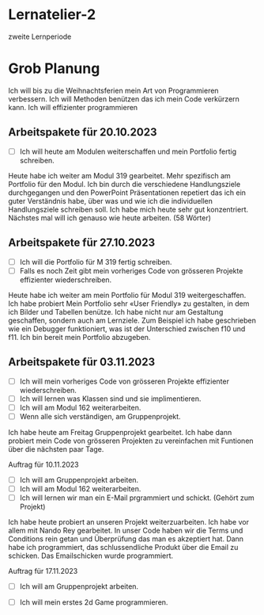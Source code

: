 # Lernatelier-2
zweite Lernperiode

# Grob Planung
Ich will bis zu die Weihnachtsferien mein Art von Programmieren verbessern. Ich will Methoden benützen das ich mein Code verkürzern kann. Ich will effizienter programmieren

## Arbeitspakete für 20.10.2023

- [ ] Ich will heute am Modulen weiterschaffen und mein Portfolio fertig schreiben.


Heute habe ich weiter am Modul 319 gearbeitet. Mehr spezifisch am Portfolio für den Modul. Ich bin durch die verschiedene Handlungsziele durchgegangen und den PowerPoint Präsentationen repetiert das ich ein guter Verständnis habe, über was und wie ich die individuellen Handlungsziele schreiben soll. Ich habe mich heute sehr gut konzentriert. Nächstes mal will ich genauso wie heute arbeiten. (58 Wörter)

## Arbeitspakete für 27.10.2023

- [ ] Ich will die Portfolio für M 319 fertig schreiben.
- [ ] Falls es noch Zeit gibt mein vorheriges Code von grösseren Projekte effizienter wiederschreiben.

Heute habe ich weiter am mein Portfolio für Modul 319 weitergeschaffen. Ich habe probiert Mein Portfolio sehr «User Friendly» zu gestalten, in dem ich Bilder und Tabellen benütze. Ich habe nicht nur am Gestaltung geschaffen, sondern auch am Lernziele. Zum Beispiel ich habe geschrieben wie ein Debugger funktioniert, was ist der Unterschied zwischen f10 und f11. Ich bin bereit mein Portfolio abzugeben.
## Arbeitspakete für 03.11.2023
- [ ] Ich will mein vorheriges Code von grösseren Projekte effizienter wiederschreiben.
- [ ] Ich will lernen was Klassen sind und sie implimentieren.
- [ ] Ich will am Modul 162 weiterarbeiten.
- [ ] Wenn alle sich verständigen, am Gruppenprojekt.

 Ich habe heute am Freitag Gruppenprojekt gearbeitet. Ich habe dann probiert mein Code von grösseren Projekten zu vereinfachen mit Funtionen über die nächsten paar Tage.

 Auftrag für 10.11.2023
- [ ] Ich will am Gruppenprojekt arbeiten.
- [ ] Ich will am Modul 162 weiterarbeiten.
- [ ] Ich will lernen wir man ein E-Mail prgrammiert und schickt. (Gehört zum Projekt)

Ich habe heute probiert an unseren Projekt weiterzuarbeiten. Ich habe vor allem mit Nando Rey gearbeitet. In unser Code haben wir die Terms und Conditions rein getan und Überprüfung das man es akzeptiert hat. Dann habe ich programmiert, das schlussendliche Produkt über die Email zu schicken. Das Emailschicken wurde programmiert. 

 Auftrag für 17.11.2023
- [ ] Ich will am Gruppenprojekt arbeiten.
- [ ] Ich will mein erstes 2d Game programmieren.
     
